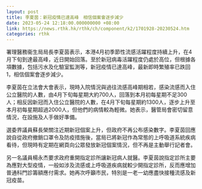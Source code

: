 ```yaml
---
layout: post
title: 李夏茵：新冠疫情已達高峰　相信個案會逐步減少
date: 2023-05-24 12:18:00.000000000 +08:00
link: https://news.rthk.hk/rthk/ch/component/k2/1701928-20230524.htm
categories: rthk
---
```


署理醫務衞生局局長李夏茵表示，本港4月初季節性流感活躍程度持續上升，在4月下旬到達最高峰，近日開始回落。至於新冠病毒活躍程度仍處於高位，但根據各項數據，包括污水及化驗室監測等，新冠疫情已達高峰，最新即時繁殖率已跌回 1，相信個案會逐步減少。

李夏茵在立法會大會表示，現時入院情況與過往流感高峰期相若，感染流感而入住公立醫院的人數，由4月下旬每星期大約700人，回落到本月初每星期不足300人；相反因新冠而入住公立醫院的人數，在4月下旬每星期約1300人，逐步上升至本月初每星期超過2000人，但他們的病情較為輕微。她表示，醫管局會密切留意情況，在設施及人手做好準備。

選委界議員蘇長榮關注近期新冠個案上升，但政府不再公布感染數字。李夏茵回應說自從政府撤銷口罩令及防疫措施後，當局已將新冠作為常態的上呼吸道系統疾病看待，但現時有定期在網頁向公眾發放新冠個案情況，但不再是主動舉行記者會。

另一名議員楊永杰要求政府重開指定診所讓新冠病人就醫。李夏茵說指定診所主要為應對大型疫情，一般如涉及流感或上呼吸道疾病就較少開指定診所，反而應增加普通科門診籌額應付需求。她再次呼籲市民，特別是一老一幼應盡快接種流感及新冠疫苗。
